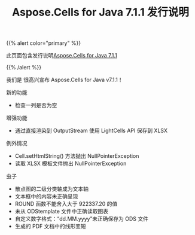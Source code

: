 ﻿---
title: Aspose.Cells for Java 7.1.1 发行说明
type: docs
weight: 90
url: /zh/java/aspose-cells-for-java-7-1-1-release-notes/
---
{{% alert color="primary" %}} 

此页面包含发行说明[Aspose.Cells for Java 7.1.1](https://downloads.aspose.com/cells/java/new-releases/aspose.cells-for-java-7.1.1/)

{{% /alert %}} 

我们是
很高兴宣布 Aspose.Cells for Java v7.1.1！

新的功能

- 检查一列是否为空

增强功能

- 通过直接渲染到 OutputStream 使用 LightCells API 保存到 XLSX

例外情况

- Cell.setHtmlString() 方法抛出 NullPointerException
- 读取 XLSX 模板文件抛出 NullPointerException

虫子

- 散点图的二级分类轴成为文本轴
- 文本框中的内容未正确呈现
- ROUND 函数不能舍入大于 922337.20 的值
- 未从 ODStemplate 文件中正确读取图表
- 自定义数字格式：“dd.MM.yyyy”未正确保存为 ODS 文件
- 生成的 PDF 文档中的线形变短
